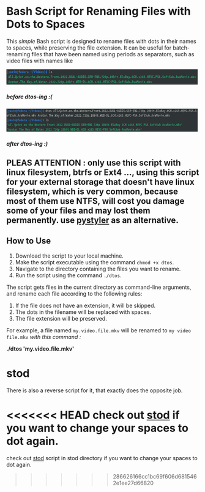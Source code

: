 

# Bash Script for Renaming Files with Dots to Spaces

This *simple* Bash script is designed to rename files with dots in their names to spaces, while preserving the file extension. It can be useful for batch-renaming files that have been named using periods as separators, such as video files with names like 

<img src="pics/S1.png" alt="before dtos-ing" width="500" height="40">

##### before dtos-ing :(

<img src="pics/S2.png" alt="before dtos-ing" width="500" height="60">

##### after dtos-ing :)



## PLEAS ATTENTION : only use this script with linux filesystem, btrfs or Ext4 ..., using this script for your external storage that doesn't have linux filesystem, which is very common, because most of them use NTFS, will cost you damage some of your files and may lost them permanently. use [pystyler](https://github.com/Yasin1ar/dtos/tree/main/pystyler) as an alternative.


## How to Use

1. Download the script to your local machine.
2. Make the script executable using the command `chmod +x dtos`.
3. Navigate to the directory containing the files you want to rename.
4. Run the script using the command `./dtos`.

The script gets files in the current directory as command-line arguments, and rename each file according to the following rules:

1. If the file does not have an extension, it will be skipped.
2. The dots in the filename will be replaced with spaces.
3. The file extension will be preserved.

For example, a file named `my.video.file.mkv` will be renamed to `my video file.mkv` *with this command :*

**./dtos  'my.video.file.mkv'**


# stod

There is also a reverse script for it, that exactly does the opposite job.

<<<<<<< HEAD
check out [stod](https://github.com/Yasin1ar/dtos/stod) if you want to change your spaces to dot again.
=======
check out [stod](https://github.com/Yasin1ar/dtos/tree/main/stod) script in stod directory if you want to change your spaces to dot again.
>>>>>>> 286626166cc1bc69f606d6815462e1ee27d66820

